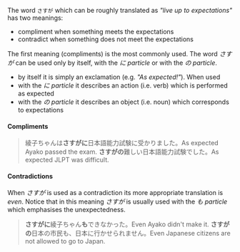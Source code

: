 The word `さすが` which can be roughly translated as *"live up to expectations"* has two meanings:
- compliment when something meets the expectations
- contradict when something does not meet the expectations

The first meaning (compliments) is the most commonly used. The word *さすが* can be used only by itself, with the *に particle* or with the *の particle*.
- by itself it is simply an exclamation (e.g. *"As expected!"*). When used 
- with the *に particle* it describes an action (i.e. verb) which is performed as expected
- with the *の particle* it describes an object (i.e. noun) which corresponds to expectations
#### Compliments
>綾子ちゃんは**さすがに**日本語能力試験に受かりました。As expected Ayako passed the exam.
>**さすがの**難しい日本語能力試験でした。As expected JLPT was difficult.
#### Contradictions
When *さすが* is used as a contradiction its more appropriate translation is *even*. Notice that in this meaning *さすが* is usually used with the *も particle* which emphasises the unexpectedness.
>**さすがに**綾子ちゃん**も**できなかった。Even Ayako didn't make it.
>**さすがの**日本の市民も、日本に行かせられません。Even Japanese citizens are not allowed to go to Japan.